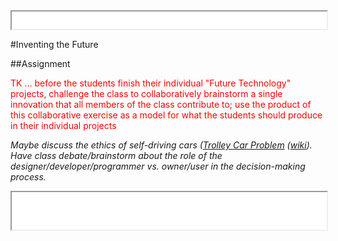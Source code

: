 <iframe src="../assets/header.html" width=100% height=28></iframe>

<!-- ######################################### -->

#Inventing the Future


##Assignment

<div style="color: red">TK ... 
before the students finish their individual "Future Technology" projects, challenge the class to collaboratively brainstorm a single innovation that all members of the class contribute to; use the product of this collaborative exercise as a model for what the students should produce in their individual projects
</div>

_Maybe discuss the ethics of self-driving cars ([Trolley Car Problem](http://ed.ted.com/lessons/the-ethical-dilemma-of-self-driving-cars-patrick-lin) ([wiki](https://en.wikipedia.org/wiki/Trolley_problem)). Have class debate/brainstorm about the role of the designer/developer/programmer vs. owner/user in the decision-making process._


<!-- ######################################### -->

<iframe src="../assets/footer.html" width=100% height=60></iframe>
